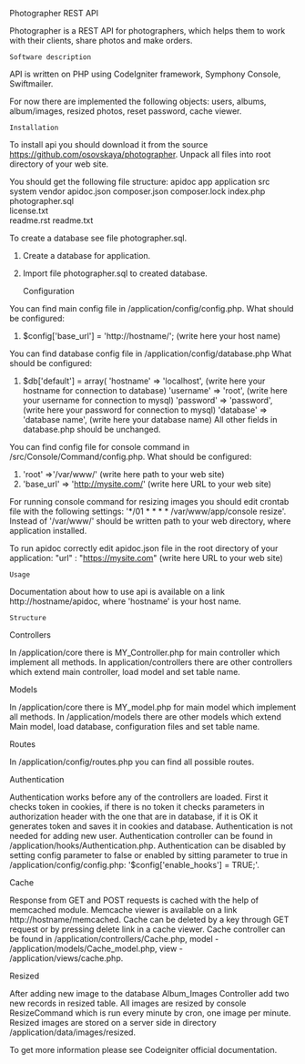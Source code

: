 Photographer REST API


Photographer is a REST API for photographers, which helps them to work with their clients, share photos and make orders.

	Software description

API is written on PHP using CodeIgniter framework, Symphony Console, Swiftmailer.  

For now there are implemented the following objects:
users,
albums,
album/images,
resized photos,
reset password,
cache viewer.

	Installation

To install api you should download it from the source https://github.com/osovskaya/photographer.
Unpack all files into root directory of your web site. 

You should get the following file structure:
apidoc 
app 
application 
src
system 
vendor 
apidoc.json 
composer.json 
composer.lock 
index.php    
photographer.sql  
license.txt   
readme.rst 
readme.txt  

To create a database see file photographer.sql.
1. Create a database for application.
2. Import file  photographer.sql to created database.


	Configuration

You can find main config file in /application/config/config.php.
What should be configured:
1. $config['base_url'] = 'http://hostname/'; (write here your host name)

You can find database config file in /application/config/database.php
What should be configured:
1. $db['default'] = array(
	'hostname' => 'localhost', (write here your hostname for connection to database)
	'username' => 'root', (write here your username for connection to mysql)
	'password' => 'password', (write here your password for connection to mysql)
	'database' => 'database name', (write here your database name)
All other fields in database.php should be unchanged.

You can find config file for console command in /src/Console/Command/config.php.
What should be configured:
1. 'root' =>'/var/www/' (write here path to your web site)
2. 'base_url' => 'http://mysite.com/' (write here URL to your web site)

For running console command for resizing images you should edit crontab file with the following settings:
'*/01 * * * * /var/www/app/console resize'.
Instead of '/var/www/' should be written path to your web directory, where application installed.

To run apidoc correctly edit apidoc.json file in the root directory of your application:
"url" : "https://mysite.com" (write here URL to your web site)


	Usage
	
Documentation about how to use api is available on a link http://hostname/apidoc, where 'hostname' is your host name.


	Structure
	
Controllers

In /application/core there is MY_Controller.php for main controller which implement all methods.
In application/controllers there are other controllers which extend main controller, load model and set table name.

Models

In /application/core there is MY_model.php for main model which implement all methods.
In /application/models there are other models which extend Main model, load database, configuration files and set table name. 

Routes

In /application/config/routes.php you can find all possible routes.

Authentication

Authentication works before any of the controllers are loaded.
First it checks token in cookies, if there is no token it checks parameters in authorization header with the one that are in database, if it is OK it generates token and saves it in cookies and database. 
Authentication is not needed for adding new user.
Authentication controller can be found in /application/hooks/Authentication.php.
Authentication can be disabled by setting config parameter to false or enabled by sitting parameter to true in /application/config/config.php:
'$config['enable_hooks'] = TRUE;'.

Cache

Response from GET and POST requests is cached with the help of memcached module.
Memcache viewer is available on a link http://hostname/memcached.
Cache can be deleted by a key through GET request or by pressing delete link in a cache viewer.
Cache controller can be found in /application/controllers/Cache.php, model - /application/models/Cache_model.php, view - /application/views/cache.php.

Resized

After adding new image to the database Album_Images Controller add two new records in resized table.
All images are resized by console ResizeCommand which is run every minute by cron, one image per minute.
Resized images are stored on a server side in directory /application/data/images/resized.

To get more information please see Codeigniter official documentation.
